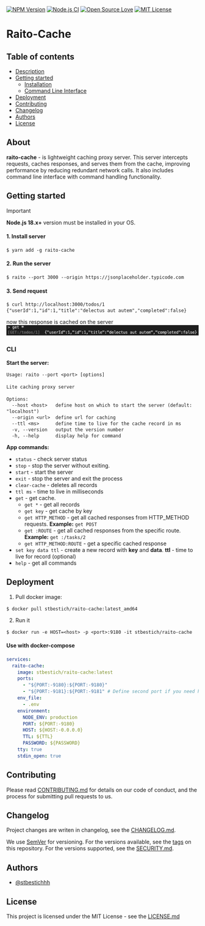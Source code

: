 [![NPM Version](https://img.shields.io/npm/v/raito-cache)](https://www.npmjs.com/package/raito-cache)
[![Node.js CI](https://github.com/stbestichhh/raito-cache/actions/workflows/node.js.yml/badge.svg)](https://github.com/stbestichhh/raito-cache/actions/workflows/node.js.yml)
[![Open Source Love](https://badges.frapsoft.com/os/v1/open-source.svg?v=103)](https://github.com/ellerbrock/open-source-badges/)
[![MIT License](https://img.shields.io/badge/License-MIT-green.svg)](LICENSE)

# Raito-Cache

## Table of contents

* [Description](#about)
* [Getting started](#getting-started)
  * [Installation](#installation)
  * [Command Line Interface](#cli)
* [Deployment](#deployment)
* [Contributing](#contributing)
* [Changelog](#changelog)
* [Authors](#authors)
* [License](#license)

## About

**raito-cache** - is lightweight caching proxy server. This server intercepts requests, caches responses, and serves them from the cache, improving performance by reducing redundant network calls. It also includes command line interface with command handling functionality.

## Getting started

> [!IMPORTANT]
> **Node.js 18.x+** version must be installed in your OS.

#### 1. Install server
  ```shell
  $ yarn add -g raito-cache
  ```

#### 2. Run the server
  ```shell
  $ raito --port 3000 --origin https://jsonplaceholder.typicode.com
  ```

#### 3. Send request
  ```shell
  $ curl http://localhost:3000/todos/1
  {"userId":1,"id":1,"title":"delectus aut autem","completed":false}
  ```
  now this response is cached on the server
  ![getAllRecordsCachedOnTheServe.png](./.github/media/getAllServer.png)

### CLI

**Start the server:**
```text
Usage: raito --port <port> [options]

Lite caching proxy server

Options:
  --host <host>   define host on which to start the server (default: "localhost")
  --origin <url>  define url for caching  
  --ttl <ms>      define time to live for the cache record in ms
  -v, --version   output the version number
  -h, --help      display help for command
```

**App commands:**
* `status` - check server status
* `stop` - stop the server without exiting.
* `start` - start the server
* `exit` - stop the server and exit the process
* `clear-cache` - deletes all records
* `ttl ms` - time to live in milliseconds
* `get` - get cache.
  * `get *` - get all records
  * `get key` - get cache by key
  * `get HTTP_METHOD` - get all cached responses from HTTP_METHOD requests. **Example:** `get POST`
  * `get :ROUTE` - get all cached responses from the specific route. **Example:** `get :/tasks/2`
  * `get HTTP_METHOD:ROUTE` - get a specific cached response
* `set key data ttl` - create a new record with **key** and **data**. **ttl** - time to live for record (optional)
* `help` - get all commands

## Deployment
1. Pull docker image:
  ```shell
  $ docker pull stbestich/raito-cache:latest_amd64
  ```
2. Run it
  ```shell
  $ docker run -e HOST=<host> -p <port>:9180 -it stbestich/raito-cache
  ```

#### Use with docker-compose
```yaml
services:
  raito-cache:
    image: stbestich/raito-cache:latest
    ports:
      - "${PORT:-9180}:${PORT:-9180}"
      - "${PORT:-9181}:${PORT:-9181" # Define second port if you need http proxy
    env_file:
      - .env
    environment:
      NODE_ENV: production
      PORT: ${PORT:-9180}
      HOST: ${HOST:-0.0.0.0}
      TTL: ${TTL}
      PASSWORD: ${PASSWORD}
    tty: true
    stdin_open: true
```

## Contributing

Please read [CONTRIBUTING.md](CONTRIBUTING.md) for details on our code of conduct, and the process for submitting pull requests to us.

## Changelog

Project changes are writen in changelog, see the [CHANGELOG.md](CHANGELOG.md).

We use [SemVer](https://semver.org/) for versioning.
For the versions available, see the [tags](https://github.com/stbestichhh/raito-cache/tags) on this repository. 
For the versions supported, see the [SECURITY.md](SECURITY.md).

## Authors

- [@stbestichhh](https://www.github.com/stbestichhh)

## License

This project is licensed under the MIT License - see the [LICENSE.md](LICENSE)
